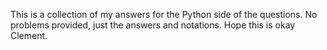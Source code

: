 This is a collection of my answers for the Python side of the questions. No problems provided, just the answers and notations. Hope this is okay Clement.
